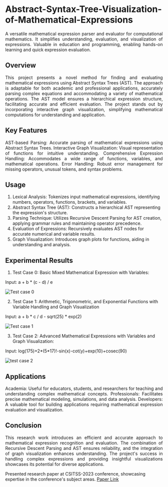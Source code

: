 # Abstract-Syntax-Tree-Visualization-of-Mathematical-Expressions

<div align="justify"> A versatile mathematical expression parser and evaluator for computational mathematics. It simplifies understanding, evaluation, and visualization of expressions. Valuable in education and programming, enabling hands-on learning and quick expression evaluation. </div>



## Overview

 <div align="justify"> This project presents a novel method for finding and evaluating mathematical expressions using Abstract Syntax Trees (AST). The approach is adaptable for both academic and professional applications, accurately parsing complex equations and accommodating a variety of mathematical operations. The AST model ensures a hierarchical expression structure, facilitating accurate and efficient evaluation. The project stands out by incorporating interactive graph visualization, simplifying mathematical computations for understanding and application. </div>
 

## Key Features
 <div align="justify">  
AST-based Parsing: Accurate parsing of mathematical expressions using Abstract Syntax Trees.
Interactive Graph Visualization: Visual representation of functions for intuitive understanding.
Comprehensive Expression Handling: Accommodates a wide range of functions, variables, and mathematical operations.
Error Handling: Robust error management for missing operators, unusual tokens, and syntax problems.
 </div>
 
## Usage

1. Lexical Analysis: Tokenizes input mathematical expressions, identifying numbers, operators, functions, brackets, and variables.
2. Abstract Syntax Tree (AST): Constructs a hierarchical AST representing the expression's structure.
3. Parsing Technique: Utilizes Recursive Descent Parsing for AST creation, applying grammar rules and maintaining operator precedence.
4. Evaluation of Expressions: Recursively evaluates AST nodes for accurate numerical and variable results.
5. Graph Visualization: Introduces graph plots for functions, aiding in understanding and analysis.


## Experimental Results

1. Test Case 0:  Basic Mixed Mathematical Expression with Variables:

Input: a + b * (c - d) / e

![Test case 0](https://github.com/shivatejapecheti/Abstract-Syntax-Tree-Visualization-of-Mathematical-Expressions/assets/126412107/27a68552-ee0b-4718-ad4a-02ea88c825c6)

2. Test Case 1: Arithmetic, Trigonometric, and Exponential Functions with Variable Handling and Graph Visualization

Input: a + b * c / d - sqrt(25) * exp(2)

![Test case 1](https://github.com/shivatejapecheti/Abstract-Syntax-Tree-Visualization-of-Mathematical-Expressions/assets/126412107/45ae8cd0-54fc-4999-b54f-f37f834cc2ff)

3. Test Case 2: Advanced Mathematical Expressions with Variables and Graph Visualization:

Input: log(175)+2*(5*17)!-sin(x)-cot(y)+exp(10)+cosec(90)

![test case 2](https://github.com/shivatejapecheti/Abstract-Syntax-Tree-Visualization-of-Mathematical-Expressions/assets/126412107/268caa6d-fd43-46ac-9255-628db3b97549)

## Applications

 <div align="justify"> Academia: Useful for educators, students, and researchers for teaching and understanding complex mathematical concepts.
Professionals: Facilitates precise mathematical modeling, simulations, and data analysis.
Developers: A valuable tool for building applications requiring mathematical expression evaluation and visualization. </div>


## Conclusion

 <div align="justify"> This research work introduces an efficient and accurate approach to mathematical expression recognition and evaluation. The combination of Recursive Descent Parsing and AST ensures reliability, and the integration of graph visualization enhances understanding. The project's success in handling complex expressions and providing insightful visualizations showcases its potential for diverse applications. </div>


Presented research paper at CSITSS-2023 conference, showcasing expertise in the conference's subject areas. [Paper Link](https://ieeexplore.ieee.org/document/10334103)
